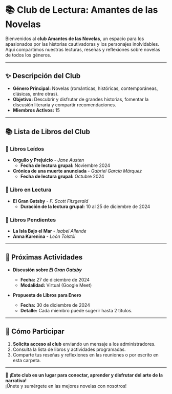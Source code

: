 # 📚 Club de Lectura: Amantes de las Novelas 

Bienvenidos al **club Amantes de las Novelas**, un espacio para los apasionados por las historias cautivadoras y los personajes inolvidables. Aquí compartimos nuestras lecturas, reseñas y reflexiones sobre novelas de todos los géneros.

---

## ✨ Descripción del Club  

- **Género Principal:** Novelas (románticas, históricas, contemporáneas, clásicas, entre otras).  
- **Objetivo:** Descubrir y disfrutar de grandes historias, fomentar la discusión literaria y compartir recomendaciones.  
- **Miembros Activos:** 15  

---

## 📚 Lista de Libros del Club  

### 📖 Libros Leídos  
- **Orgullo y Prejuicio** - *Jane Austen*  
  - **Fecha de lectura grupal:** Noviembre 2024  
- **Crónica de una muerte anunciada** - *Gabriel García Márquez*  
  - **Fecha de lectura grupal:** Octubre 2024  

### 📖 Libro en Lectura  
- **El Gran Gatsby** - *F. Scott Fitzgerald*  
  - **Duración de la lectura grupal:** 10 al 25 de diciembre de 2024  

### 📖 Libros Pendientes  
- **La Isla Bajo el Mar** - *Isabel Allende*  
- **Anna Karenina** - *León Tolstói*  

---

## 📅 Próximas Actividades  

- **Discusión sobre *El Gran Gatsby***  
  - **Fecha:** 27 de diciembre de 2024  
  - **Modalidad:** Virtual (Google Meet)  

- **Propuesta de Libros para Enero**  
  - **Fecha:** 30 de diciembre de 2024  
  - **Detalle:** Cada miembro puede sugerir hasta 2 títulos.  

---

## 🤝 Cómo Participar  

1. **Solicita acceso al club** enviando un mensaje a los administradores.  
2. Consulta la lista de libros y actividades programadas.  
3. Comparte tus reseñas y reflexiones en las reuniones o por escrito en esta carpeta.  

---

🎉 **¡Este club es un lugar para conectar, aprender y disfrutar del arte de la narrativa!**  
¡Únete y sumérgete en las mejores novelas con nosotros!  
